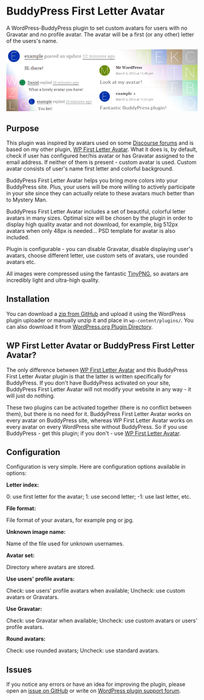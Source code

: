 BuddyPress First Letter Avatar
==============

A WordPress-BuddyPress plugin to set custom avatars for users with no Gravatar and no profile avatar. The avatar will be a first (or any other) letter of the users's name.

![BuddyPress First Letter Avatar banner](/assets/banner.png?raw=true)

## Purpose

This plugin was inspired by avatars used on some [Discourse forums](http://www.discourse.org/) and is based on my other plugin, [WP First Letter Avatar](https://github.com/DanielAGW/wp-first-letter-avatar). What it does is, by default, check if user has configured her/his avatar or has Gravatar assigned to the email address. If neither of them is present - custom avatar is used. Custom avatar consists of user's name first letter and colorful background. 

BuddyPress First Letter Avatar helps you bring more colors into your BuddyPress site. Plus, your users will be more willing to actively participate in your site since they can actually relate to these avatars much better than to Mystery Man.

BuddyPress First Letter Avatar includes a set of beautiful, colorful letter avatars in many sizes. Optimal size will be chosen by the plugin in order to display high quality avatar and not download, for example, big 512px avatars when only 48px is needed... PSD template for avatar is also included. 

Plugin is configurable - you can disable Gravatar, disable displaying user's avatars, choose different letter, use custom sets of avatars, use rounded avatars etc.

All images were compressed using the fantastic [TinyPNG](https://tinypng.com/), so avatars are incredibly light and ultra-high quality.

## Installation

You can download a [zip from GitHub](https://github.com/DanielAGW/buddypress-first-letter-avatar/archive/master.zip) and upload it using the WordPress plugin uploader or manually unzip it and place in ```wp-content/plugins/```. You can also download it from [WordPress.org Plugin Directory](https://wordpress.org/plugins/buddypress-first-letter-avatar/).

## WP First Letter Avatar or BuddyPress First Letter Avatar?

The only difference between [WP First Letter Avatar](https://github.com/DanielAGW/wp-first-letter-avatar) and this BuddyPress First Letter Avatar plugin is that the latter is written specifically for BuddyPress. If you don't have BuddyPress activated on your site, BuddyPress First Letter Avatar will not modify your website in any way - it will just do nothing.

These two plugins can be activated together (there is no conflict between them), but there is no need for it. BuddyPress First Letter Avatar works on every avatar on BuddyPress site, whereas WP First Letter Avatar works on every avatar on every WordPress site without BuddyPress. So if you use BuddyPress - get this plugin; if you don't - use [WP First Letter Avatar](https://github.com/DanielAGW/wp-first-letter-avatar).

## Configuration

Configuration is very simple. Here are configuration options available in options:

**Letter index:**

0: use first letter for the avatar; 1: use second letter; -1: use last letter, etc.

**File format:**

File format of your avatars, for example png or jpg.

**Unknown image name:**

Name of the file used for unknown usernames.

**Avatar set:**

Directory where avatars are stored.

**Use users' profile avatars:**

Check: use users' profile avatars when available; Uncheck: use custom avatars or Gravatars.

**Use Gravatar:**

Check: use Gravatar when available; Uncheck: use custom avatars or users' profile avatars.

**Round avatars:**

Check: use rounded avatars; Uncheck: use standard avatars.

## Issues
If you notice any errors or have an idea for improving the plugin, please open an [issue on GitHub](https://github.com/DanielAGW/buddypress-first-letter-avatar/issues) or write on [WordPress plugin support forum](https://wordpress.org/support/plugin/buddypress-first-letter-avatar).